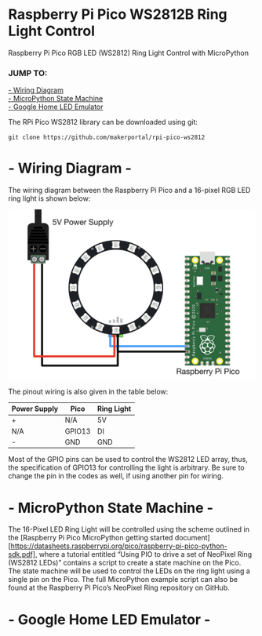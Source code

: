 # Raspberry Pi Pico WS2812B Ring Light Control
Raspberry Pi Pico RGB LED (WS2812) Ring Light Control with MicroPython 

### JUMP TO:
<a href="#start">- Wiring Diagram</a><br>
<a href="#state">- MicroPython State Machine</a><br>
<a href="#google">- Google Home LED Emulator </a><br>

The RPi Pico WS2812 library can be downloaded using git:

    git clone https://github.com/makerportal/rpi-pico-ws2812

<a id="start"></a>
# - Wiring Diagram -
The wiring diagram between the Raspberry Pi Pico and a 16-pixel RGB LED ring light is shown below:

![Wiring Diagram](./images/rpi_pico_w_power_supply_WS2812_ring_white.jpg)

The pinout wiring is also given in the table below:

| Power Supply | Pico | Ring Light |
| --- | --- | --- |
| + | N/A | 5V |
| N/A | GPIO13 | DI | 
| - | GND | GND |

Most of the GPIO pins can be used to control the WS2812 LED array, thus, the specification of GPIO13 for controlling the light is arbitrary. Be sure to change the pin in the codes as well, if using another pin for wiring.

<a id="state"></a>
# - MicroPython State Machine -
The 16-Pixel LED Ring Light will be controlled using the scheme outlined in the [Raspberry Pi Pico MicroPython getting started document][https://datasheets.raspberrypi.org/pico/raspberry-pi-pico-python-sdk.pdf], where a tutorial entitled “Using PIO to drive a set of NeoPixel Ring (WS2812 LEDs)” contains a script to create a state machine on the Pico. The state machine will be used to control the LEDs on the ring light using a single pin on the Pico. The full MicroPython example script can also be found at the Raspberry Pi Pico’s NeoPixel Ring repository on GitHub.

<a id="google"></a>
# - Google Home LED Emulator -
